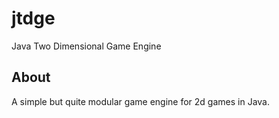 # jtdge

Java Two Dimensional Game Engine

## About

A simple but quite modular game engine for 2d games in Java.
